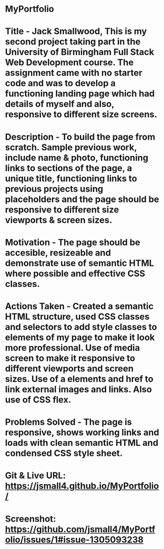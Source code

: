 # MyPortfolio

# Title - Jack Smallwood, This is my second project taking part in the University of Birmingham Full Stack Web Development course. The assignment came with no starter code and was to develop a functioning landing page which had details of myself and also, responsive to different size screens.

# Description - To build the page from scratch. Sample previous work, include name & photo, functioning links to sections of the page, a unique title, functioning links to previous projects using placeholders and the page should be responsive to different size viewports & screen sizes.

# Motivation - The page should be accesible, resizeable and demonstrate use of semantic HTML where possible and effective CSS classes.

# Actions Taken - Created a semantic HTML structure, used CSS classes and selectors to add style classes to elements of my page to make it look more professional. Use of media screen to make it responsive to different viewports and screen sizes. Use of a elements and href to link external images and links. Also use of CSS flex.

# Problems Solved - The page is responsive, shows working links and loads with clean semantic HTML and condensed CSS style sheet.

# Git & Live URL: https://jsmall4.github.io/MyPortfolio/

# Screenshot: https://github.com/jsmall4/MyPortfolio/issues/1#issue-1305093238
